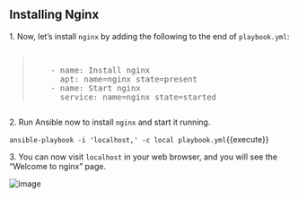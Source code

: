 ## Installing Nginx

1\. Now, let’s install `nginx` by adding the following to the end of `playbook.yml`:

<pre class="file" data-filename="playbook.yml"><blockquote>
    - name: Install nginx
      apt: name=nginx state=present
    - name: Start nginx
      service: name=nginx state=started
</blockquote></pre>


2\. Run Ansible now to install `nginx` and start it running.

`ansible-playbook -i 'localhost,' -c local playbook.yml`{{execute}}

3\. You can now visit `localhost` in your web browser, and you will see the “Welcome to nginx” page.

![image](https://user-images.githubusercontent.com/21102559/32392705-0895e2d2-c0ad-11e7-8d23-1bdcf4f379b0.png)
